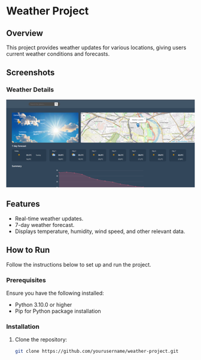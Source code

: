 # Weather Project

## Overview
This project provides weather updates for various locations, giving users current weather conditions and forecasts.

## Screenshots

### Weather Details
![screenshot](./images/homepage.png)

## Features
- Real-time weather updates.
- 7-day weather forecast.
- Displays temperature, humidity, wind speed, and other relevant data.

## How to Run
Follow the instructions below to set up and run the project.

### Prerequisites
Ensure you have the following installed:
- Python 3.10.0 or higher
- Pip for Python package installation

### Installation
1. Clone the repository:

   ```bash
   git clone https://github.com/yourusername/weather-project.git

